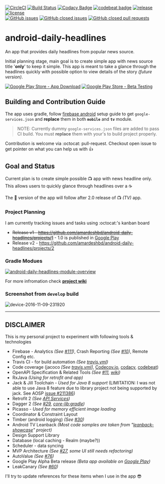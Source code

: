 [![CircleCI](https://circleci.com/gh/amardeshbd/android-daily-headlines.svg?style=svg)](https://circleci.com/gh/amardeshbd/android-daily-headlines) [![Build Status](https://travis-ci.org/amardeshbd/android-daily-headlines.svg?branch=develop)](https://travis-ci.org/amardeshbd/android-daily-headlines) [![Codacy Badge](https://api.codacy.com/project/badge/Grade/33be4683227a4d1e83cea377562dcc09)](https://www.codacy.com/app/amardeshbd/android-daily-headlines) [![codebeat badge](https://codebeat.co/badges/e2dd5a2b-0d57-4946-9696-17f82366395f)](https://codebeat.co/projects/github-com-amardeshbd-android-daily-headlines) [![release](https://img.shields.io/github/release/amardeshbd/android-daily-headlines.svg)](https://github.com/amardeshbd/android-daily-headlines/releases) [![license](https://img.shields.io/github/license/amardeshbd/android-daily-headlines.svg?maxAge=2592000)](https://github.com/amardeshbd/android-daily-headlines/blob/develop/LICENSE)  
[![GitHub issues](https://img.shields.io/github/issues/amardeshbd/android-daily-headlines.svg)](https://github.com/amardeshbd/android-daily-headlines/issues) [![GitHub closed issues](https://img.shields.io/github/issues-closed-raw/amardeshbd/android-daily-headlines.svg?maxAge=2592000)](https://github.com/amardeshbd/android-daily-headlines/issues?q=is%3Aissue+is%3Aclosed) [![GitHub closed pull requests](https://img.shields.io/github/issues-pr-closed-raw/amardeshbd/android-daily-headlines.svg?maxAge=2592000)](https://github.com/amardeshbd/android-daily-headlines/pulls?q=is%3Apr+is%3Aclosed) 

# android-daily-headlines
An app that provides daily headlines from popular news source.

Initial planning stage, main goal is to create simple app with news source title '**only**' to keep it simple. This app is meant to take a glance through the headlines quickly with possible option to view details of the story _(future version)_.

[![Google Play Store - App Download](https://play.google.com/intl/en_us/badges/images/badge_new.png)](https://play.google.com/store/apps/details?id=info.hossainkhan.dailynewsheadlines&utm_source=global_co&utm_medium=prtnr&utm_content=Mar2515&utm_campaign=PartBadge&pcampaignid=MKT-Other-global-all-co-prtnr-py-PartBadge-Mar2515-1) [![Google Play Store - Beta Testing](https://cloud.githubusercontent.com/assets/99822/20126090/733ec0a4-a600-11e6-8ba8-8834413f3886.png)](https://play.google.com/apps/testing/info.hossainkhan.dailynewsheadlines)

## Building and Contribution Guide
The app uses gradle, follow [firebase android](https://firebase.google.com/docs/android/setup) setup guide to get `google-services.json` and **replace** them in both **`mobile`** and **`tv`** module.

> NOTE: Currently dummy `google-services.json` files are added to pass CI build. You must **replace** them with your's to build project properly.  

Contribution is welcome via :octocat: pull-request. Checkout open issue to get pointer on what you can help us with :thumbsup:

## Goal and Status

Current plan is to create simple possible 📺 app with news headline only. This allows users to quickly glance through headlines over a ☕

The 📱 version of the app will follow after 2.0 release of 📺 _(TV)_ app.

### Project Planning
I am currently tracking issues and tasks using :octocat:'s kanban board

 * ~~Release v1 - https://github.com/amardeshbd/android-daily-headlines/projects/1~~ - 1.0 is published in [Google Play](https://play.google.com/store/apps/details?id=info.hossainkhan.dailynewsheadlines&utm_source=global_co&utm_medium=prtnr&utm_content=Mar2515&utm_campaign=PartBadge&pcampaignid=MKT-Other-global-all-co-prtnr-py-PartBadge-Mar2515-1)
 * Release v2 - https://github.com/amardeshbd/android-daily-headlines/projects/2

### Gradle Modues
[![android-daily-headlines-module-overview](https://cloud.githubusercontent.com/assets/99822/19424108/8593d212-93f4-11e6-9caa-c3cc4d2e4481.png)](https://docs.google.com/drawings/d/1mbFW9Yq9r7h7DmFYhA6X1M26dBp7Uw-mX4aRaPm4GMg/edit?usp=sharing)

For more infromation check **[project wiki](https://github.com/amardeshbd/android-daily-headlines/wiki)**

### Screenshot from `develop` build

![device-2016-11-09-231920](https://cloud.githubusercontent.com/assets/99822/20164469/1947d71a-a6d3-11e6-9e17-e357daca49d9.png)

----

## DISCLAIMER
This is my personal project to experiment with following tools & technologies
 * Firebase - Analytics _(See [#111](https://github.com/amardeshbd/android-daily-headlines/pull/111))_, Crash Reporting _(See [#10](https://github.com/amardeshbd/android-daily-headlines/pull/10))_, Remote Config etc.
 * Travis CI - for build automation _(See [travis.yml](https://github.com/amardeshbd/android-daily-headlines/blob/develop/.travis.yml))_
 * Code coverage (jacoco _[See [travis.yml](https://github.com/amardeshbd/android-daily-headlines/blob/develop/.travis.yml#L32)]_,  [Codecov.io](https://codecov.io/gh/amardeshbd/android-daily-headlines), [codacy](https://www.codacy.com/app/amardeshbd/android-daily-headlines), [codebeat](https://codebeat.co/projects/github-com-amardeshbd-android-daily-headlines))
 * OpenAPI Specification & Related Tools _(See [#11](https://github.com/amardeshbd/android-daily-headlines/pull/11), [wiki](https://github.com/amardeshbd/android-daily-headlines/wiki/Swagger-Codegen))_
 * RxJava _(Using for retrofit and app)_
 * Jack & Jill Toolchain - _Used for Java 8 support_ (LIMITATION: I was not able to use Java 8 feature due to library project not being supported by jack. See AOSP [issue #211386](https://code.google.com/p/android/issues/detail?id=211386))
 * Retrofit 2 _(See [API Services](https://github.com/amardeshbd/android-daily-headlines/tree/develop/api-lib/src/main/java/io/swagger/client/api))_
 * Dagger 2 _(See [#29](https://github.com/amardeshbd/android-daily-headlines/issues/29), [core-lib:gradle](https://github.com/amardeshbd/android-daily-headlines/blob/develop/core-lib/build.gradle#L50))_
 * Picasso - _Used for memory efficient image loading_
 * Coordinator & Constraint Layout
 * Timber (android logging) _(See [#30](https://github.com/amardeshbd/android-daily-headlines/pull/30))_
 * Android TV Leanback _(Most code samples are taken from "[leanback-showcase](https://github.com/googlesamples/leanback-showcase)" project)_
 * Design Support Library
 * Database (local caching - Realm (maybe?))
 * Scheduler - data syncing
 * MVP Architecture _(See [#27](https://github.com/amardeshbd/android-daily-headlines/issues/27), some UI still needs refactoring)_
 * AutoValue _(See [#76](https://github.com/amardeshbd/android-daily-headlines/pull/76))_
 * Google Play Alpha Beta release _(Beta app available on [Google Play](https://play.google.com/apps/testing/info.hossainkhan.dailynewsheadlines))_
 * LeakCanary _(See [#60](https://github.com/amardeshbd/android-daily-headlines/pull/60))_
 
I'll try to update references for these items when I use in the app :sunglasses:
